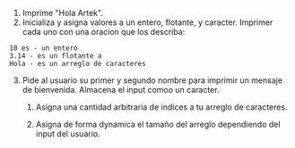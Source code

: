 1. Imprime "Hola Artek".
2. Inicializa y asigna valores a un entero, flotante, y caracter. Imprimer cada uno con una oracion que los describa:
```
10 es - un entero
3.14 - es un flotante a
Hola - es un arreglo de caracteres 
```
3. Pide al usuario su primer y segundo nombre para imprimir un mensaje de bienvenida. Almacena el input comoo un caracter.
   1. Asigna una cantidad arbitraria de indices a tu arreglo de caracteres.

   2. Asigna de forma dynamica el tamaño del arreglo dependiendo del input del usuario.
